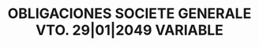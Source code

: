---
layout: asset
title: OBLIGACIONES SOCIETE GENERALE VTO. 29|01|2049 VARIABLE
isin: FR0010136382
---